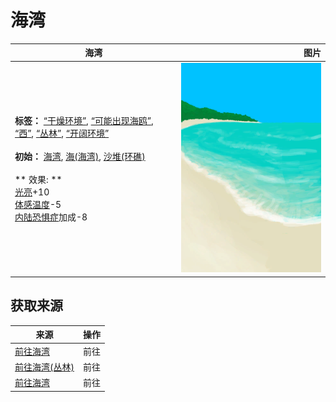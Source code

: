 # 海湾  
>   
  
  海湾  |   图片   
 ----  |  ----:   
 **标签：**	[“干燥环境”](tag_EnvDry.md), [“可能出现海鸥”](tag_Coastal.md), [“西”](tag_West.md), [“丛林”](tag_Jungle.md), [“开阔环境”](tag_EnvOpen.md)<br><br>**初始：**	[海湾](Bay.md), [海(海湾)](Sea_Bay.md), [沙堆(环礁)](SandSource.md)<br><br>** 效果: **<br>[光亮](Light.md)+10<br>[体感温度](TemperaturePerceived.md)-5<br>[内陆恐惧症](LandSickness.md)加成-8  |  ![](Sprite/Bay.png)   
  
## 获取来源  
来源  |  操作  
----  |  ----  
[前往海湾](Path_BeachToBay.md)  |  前往  
[前往海湾(丛林)](Path_JungleToBay.md)  |  前往  
[前往海湾](Path_MangrovesToBay.md)  |  前往  
